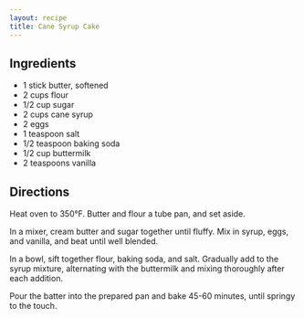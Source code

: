 ```yaml
---
layout: recipe
title: Cane Syrup Cake
---
```


## Ingredients

* 1 stick butter, softened
* 2 cups flour
* 1/2 cup sugar
* 2 cups cane syrup
* 2 eggs
* 1 teaspoon salt
* 1/2 teaspoon baking soda
* 1/2 cup buttermilk
* 2 teaspoons vanilla

## Directions

Heat oven to 350°F. Butter and flour a tube pan, and set aside.

In a mixer, cream butter and sugar together until fluffy. Mix in syrup,
eggs, and vanilla, and beat until well blended.

In a bowl, sift together flour, baking soda, and salt. Gradually add to
the syrup mixture, alternating with the buttermilk and mixing thoroughly
after each addition.

Pour the batter into the prepared pan and bake 45-60 minutes, until
springy to the touch.
